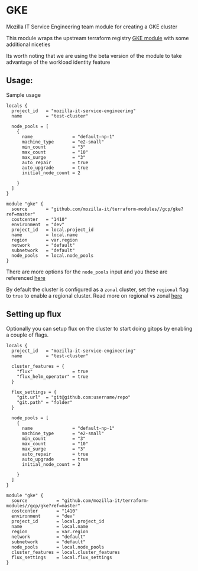 # GKE
Mozilla IT Service Engineering team module for creating a GKE cluster

This module wraps the upstream terraform registry [GKE module](https://registry.terraform.io/modules/terraform-google-modules/kubernetes-engine/google/) with some additional niceties

Its worth noting that we are using the beta version of the module to take advantage of the workload identity feature

## Usage:
Sample usage

```hcl
locals {
  project_id   = "mozilla-it-service-engineering"
  name         = "test-cluster"

  node_pools = [
    {
      name               = "default-np-1"
      machine_type       = "e2-small"
      min_count          = "3"
      max_count          = "10"
      max_surge          = "3"
      auto_repair        = true
      auto_upgrade       = true
      initial_node_count = 2

    }
  ]
}

module "gke" {
  source       = "github.com/mozilla-it/terraform-modules//gcp/gke?ref=master"
  costcenter   = "1410"
  environment  = "dev"
  project_id   = local.project_id
  name         = local.name
  region       = var.region
  network      = "default"
  subnetwork   = "default"
  node_pools   = local.node_pools
}
```

There are more options for the `node_pools` input and you these are referenced [here](https://github.com/terraform-google-modules/terraform-google-kubernetes-engine#node_pools-variable)

By default the cluster is configured as a `zonal` cluster, set the `regional` flag to `true` to enable a regional cluster. Read more on regional vs zonal [here](https://cloud.google.com/kubernetes-engine/docs/concepts/types-of-clusters#availability)

## Setting up flux
Optionally you can setup flux on the cluster to start doing gitops by enabling a couple of flags.

```hcl
locals {
  project_id   = "mozilla-it-service-engineering"
  name         = "test-cluster"

  cluster_features = {
    "flux"               = true
    "flux_helm_operator" = true
  }

  flux_settings = {
    "git.url"  = "git@github.com:username/repo"
    "git.path" = "folder"
  }

  node_pools = [
    {
      name               = "default-np-1"
      machine_type       = "e2-small"
      min_count          = "3"
      max_count          = "10"
      max_surge          = "3"
      auto_repair        = true
      auto_upgrade       = true
      initial_node_count = 2

    }
  ]
}

module "gke" {
  source           = "github.com/mozilla-it/terraform-modules//gcp/gke?ref=master"
  costcenter       = "1410"
  environment      = "dev"
  project_id       = local.project_id
  name             = local.name
  region           = var.region
  network          = "default"
  subnetwork       = "default"
  node_pools       = local.node_pools
  cluster_features = local.cluster_features
  flux_settings    = local.flux_settings
}
```
